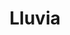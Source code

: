 ---
title: Lluvia
date: 
draft: false

# descripcion
description : Aros espectaculares! En plata 925 y cristal Swarovski. Detalles en microcubic. Simplemente bellísimos.

materials: Plata 925

color: 

dimensions: Largo 5cm

code: 01-10-1006

type: "Aros"

categories: []

price: $4.860,00

price_eftvo: $4.130,00

# Images
# first image will be shown in the product page
images:
  # - image: "images/path_to_image"
  # La ubicacion de las imagenes es imagenes/Aros/Aros.Cristal Swarovski/01-10-1006-lluvia
  - image: "./images/aros/cristal_swarovski/01-10-1006-lluvia_a.jpg"
  - image: "./images/aros/cristal_swarovski/01-10-1006-lluvia_b.jpg"
  - image: "./images/aros/cristal_swarovski/01-10-1006-lluvia_c.jpg"
---